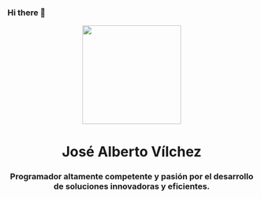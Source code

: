 ### Hi there 👋
<div id="header" align="center">
    <img src="https://media4.giphy.com/media/qgQUggAC3Pfv687qPC/200.webp?cid=ecf05e471j1uy8j0r23saemptcw5dos74vww8yy1untt3w9u&ep=v1_gifs_search&rid=200.webp&ct=g" width="200"/>
<h1 align="center">José Alberto Vílchez</h1>
<h3 align="center">Programador altamente competente  y pasión por el desarrollo de soluciones innovadoras y eficientes.</h3>
</div>

<!--
**JoseVilchez2023/JoseVilchez2023** is a ✨ _special_ ✨ repository because its `README.md` (this file) appears on your GitHub profile.

Here are some ideas to get you started:

- 🔭 I’m currently working on ...
- 🌱 I’m currently learning ...
- 👯 I’m looking to collaborate on ...
- 🤔 I’m looking for help with ...
- 💬 Ask me about ...
- 📫 How to reach me: ...
- 😄 Pronouns: ...
- ⚡ Fun fact: ...
-->
